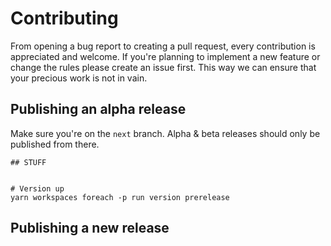 # Contributing

From opening a bug report to creating a pull request, every contribution is appreciated and welcome. If you're planning to implement a new feature or change the rules please create an issue first. This way we can ensure that your precious work is not in vain.

## Publishing an alpha release

Make sure you're on the `next` branch. Alpha & beta releases should only be published from there.

```
## STUFF


# Version up 
yarn workspaces foreach -p run version prerelease
```

## Publishing a new release

```

```